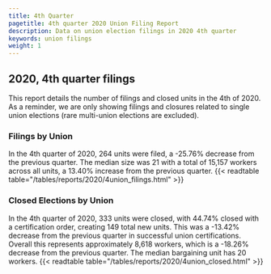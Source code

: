 ```yaml
---
title: 4th Quarter 
pagetitle: 4th quarter 2020 Union Filing Report
description: Data on union election filings in 2020 4th quarter 
keywords: union filings
weight: 1
---
```


## 2020, 4th quarter filings

This report details the number of filings and closed units in the 4th of 2020. As a reminder, we are only showing filings and closures related to single union elections (rare multi-union elections are excluded).

### Filings by Union
In the 4th quarter of 2020, 264 units were filed, a -25.76% decrease from the previous quarter. The median size was 21 with a total of 15,157 workers across all units, a 13.40% increase from the previous quarter.
{{< readtable table="/tables/reports/2020/4union_filings.html" >}}

### Closed Elections by Union
In the 4th quarter of 2020, 333 units were closed, with 44.74% closed with a certification order, creating 149 total new units. This was a -13.42% decrease from the previous quarter in successful union certifications. Overall this represents approximately 8,618 workers, which is a -18.26% decrease from the previous quarter. The median bargaining unit has 20 workers.
{{< readtable table="/tables/reports/2020/4union_closed.html" >}}

